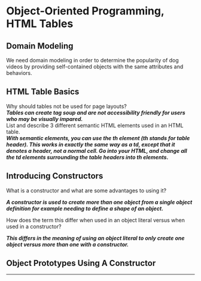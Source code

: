 # Object-Oriented Programming, HTML Tables

## Domain Modeling

We need domain modeling in order to determine the popularity of dog videos by providing self-contained objects with the same attributes and behaviors. 
<br>
## HTML Table Basics
Why should tables not be used for page layouts?
<br>
***Tables can create tag soup and are not accessibility friendly for users who may be visually impared.***
<br>
List and describe 3 different semantic HTML elements used in an HTML table.
  <br>
  ***With semantic elements, you can use the th element (th stands for table header). 
  This works in exactly the same way as a td, except that it denotes a header, not a normal cell. 
  Go into your HTML, and change all the td elements surrounding the table headers into th elements.***
  <br>
  
  ## Introducing Constructors
  
 What is a constructor and what are some advantages to using it?
  
  ***A constructor is used to create more than one object from a single object definition for example needing to define a shape of an object.***
  
How does the term this differ when used in an object literal versus when used in a constructor?  
  
  ***This differs in the meaning of using an object literal to only create one object versus more than one with a constructor.***
  
 ## Object Prototypes Using A Constructor
 
 ******
  
  

